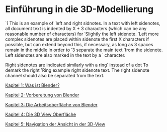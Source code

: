 # Einführung in die 3D-Modellierung

˙*1*  This is an example of ˙left and right 
      sidnotes. In a text with left 
sidenotes, all document text is indented by 
X + 3 characters (which can be any reasonable
                number of characters) for
˙Slightly       the left sidenote. ˙Left
 more complex   sidenotes are placed within
 sidenote       the first X characters if 
                possible, but can extend 
beyond this, if necessary, as long as 3 
    spaces remain in the middle in order to
˙3  separate the main text ˙from the
    sidenote. Left sidenotes are also marked
in the text by a ˙ character.

Right sidenotes are indicated similarly with 
a ring˚ instead of a dot To demark the right    ˚Ring example
right sidenote text. The right sidenote 
channel should also be separated from the 
text.


[Kapitel 1: Was ist Blender?](docs/Chapter1.md)

[Kapitel 2: Vorbereitung von Blender](docs/Chapter2.md)

[Kapitel 3: Die Arbeitsoberfläche von Blender](docs/Chapter3.md)

[Kapitel 4: Die 3D View Oberfläche](docs/Chapter4.md)

[Kapitel 5: Navigation der Ansicht in der 3D-View](docs/Chapter5.md)

